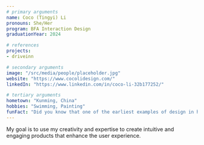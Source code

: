 ```yaml
---
# primary arguments
name: Coco (Tingyi) Li
pronouns: She/Her
program: BFA Interaction Design
graduationYear: 2024

# references
projects:
- driveinn

# secondary arguments
image: "/src/media/people/placeholder.jpg"
website: "https://www.cocolidesign.com/"
linkedIn: "https://www.linkedin.com/in/coco-li-32b177252/"

# tertiary arguments
hometown: "Kunming, China"
hobbies: "Swimming, Painting"
funFact: "Did you know that one of the earliest examples of design in human history comes from about 38,000 years ago? A piece of rock found in a  cave in Indonesia contains abstract geometric engravings."
---
```

My goal is to use my creativity and expertise to create intuitive and engaging products that enhance the user experience.
